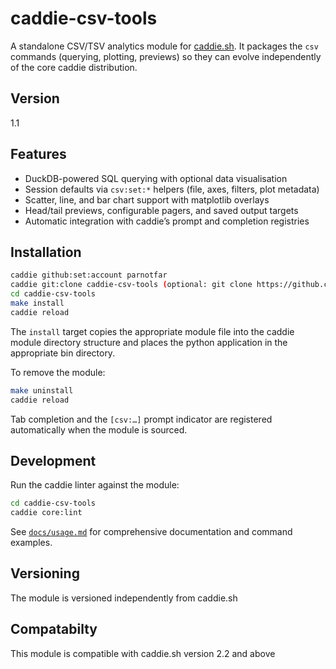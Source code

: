 # caddie-csv-tools

A standalone CSV/TSV analytics module for [caddie.sh](https://github.com/parnotfar/caddie.sh). It packages the `csv`
commands (querying, plotting, previews) so they can evolve independently of the core caddie distribution.

## Version

1.1

## Features

- DuckDB-powered SQL querying with optional data visualisation
- Session defaults via `csv:set:*` helpers (file, axes, filters, plot metadata)
- Scatter, line, and bar chart support with matplotlib overlays
- Head/tail previews, configurable pagers, and saved output targets
- Automatic integration with caddie’s prompt and completion registries

## Installation

```bash
caddie github:set:account parnotfar
caddie git:clone caddie-csv-tools (optional: git clone https://github.com/parnotfar/caddie-csv-tools.git)
cd caddie-csv-tools
make install
caddie reload
```

The `install` target copies the appropriate module file into the caddie module directory structure and places the python
application in the appropriate bin directory.

To remove the module:

```bash
make uninstall
caddie reload
```

Tab completion and the `[csv:…]` prompt indicator are registered automatically when the module is sourced.

## Development

Run the caddie linter against the module:

```bash
cd caddie-csv-tools
caddie core:lint
```

See [`docs/usage.md`](docs/usage.md) for comprehensive documentation and command examples.

## Versioning

The module is versioned independently from caddie.sh

## Compatabilty

This module is compatible with caddie.sh version 2.2 and above